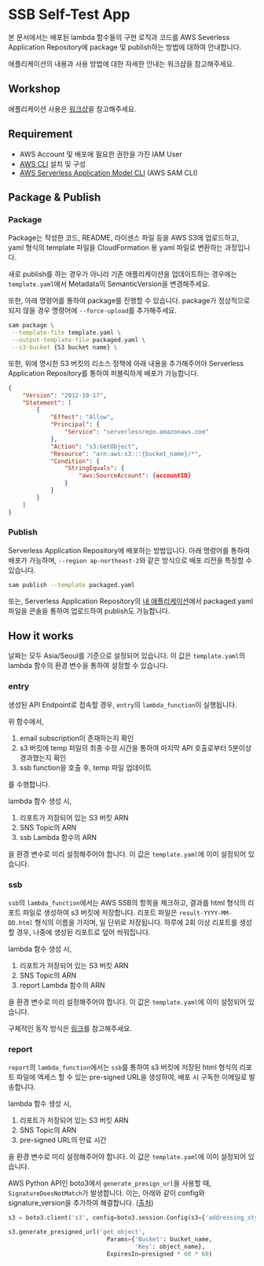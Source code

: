 # SSB Self-Test App

본 문서에서는 배포된 lambda 함수들의 구현 로직과 코드를 AWS Severless Application Repository에 package 및 publish하는 방법에 대하여 안내합니다.

애플리케이션의 내용과 사용 방법에 대한 자세한 안내는 워크샵을 참고해주세요. 

## Workshop

애플리케이션 사용은 [워크샵](https://catalog.us-east-1.prod.workshops.aws/workshops/43af4c8d-a61e-4b61-ad43-36f1a64804df/ko-KR)을 참고해주세요.

## Requirement

- AWS Account 및 배포에 필요한 권한을 가진 IAM User
- [AWS CLI](https://docs.aws.amazon.com/cli/latest/userguide/getting-started-install.html) 설치 및 구성
- [AWS Serverless Application Model CLI](https://docs.aws.amazon.com/serverless-application-model/latest/developerguide/serverless-sam-cli-install.html) (AWS SAM CLI)

## Package & Publish

### Package

Package는 작성한 코드, README, 라이센스 파일 등을 AWS S3에 업로드하고, yaml 형식의 template 파일을 CloudFormation 용 yaml 파일로 변환하는 과정입니다.

새로 publish를 하는 경우가 아니라 기존 애플리케이션을 업데이트하는 경우에는 `template.yaml`에서 Metadata의 SemanticVersion을 변경해주세요.

또한, 아래 명령어를 통하여 package를 진행할 수 있습니다. package가 정상적으로 되지 않을 경우 명령어에 `--force-upload`를 추가해주세요.

```bash
sam package \
 --template-file template.yaml \
 --output-template-file packaged.yaml \
 --s3-bucket {S3 bucket name} \
```

또한, 위에 명시한 S3 버킷의 리소스 정책에 아래 내용을 추가해주어야 Serverless Application Repository를 통하여 퍼블릭하게 배포가 가능합니다.

```json
{
    "Version": "2012-10-17",
    "Statement": [
        {
            "Effect": "Allow",
            "Principal": {
                "Service": "serverlessrepo.amazonaws.com"
            },
            "Action": "s3:GetObject",
            "Resource": "arn:aws:s3:::{bucket_name}/*",
            "Condition": {
                "StringEquals": {
                    "aws:SourceAccount": {accountID}
                }
            }
        }
    ]
}
```

### Publish

Serverless Application Repository에 배포하는 방법입니다. 아래 명령어를 통하여 배포가 가능하며, `--region ap-northeast-2`와 같은 방식으로 배포 리전을 특정할 수 있습니다.

```bash
sam publish --template packaged.yaml
```

또는, Serverless Application Repository의 [내 애플리케이션](https://ap-northeast-2.console.aws.amazon.com/serverlessrepo/home?region=ap-northeast-2#/published-applications)에서 packaged.yaml 파일을 콘솔을 통하여 업로드하여 publish도 가능합니다.

## How it works

날짜는 모두 Asia/Seoul를 기준으로 설정되어 있습니다.
이 값은 `template.yaml`의 lambda 함수의 환경 변수을 통하여 설정할 수 있습니다. 

### entry

생성된 API Endpoint로 접속할 경우, `entry`의 `lambda_function`이 실행됩니다.

위 함수에서, 
1. email subscription이 존재하는지 확인
2. s3 버킷에 temp 파일의 최종 수정 시간을 통하여 마지막 API 호출로부터 5분이상 경과했는지 확인
3. ssb function을 호출 후, temp 파일 업데이트

를 수행합니다.

lambda 함수 생성 시, 
1. 리포트가 저장되어 있는 S3 버킷 ARN
2. SNS Topic의 ARN
3. ssb Lambda 함수의 ARN

을 환경 변수로 미리 설정해주어야 합니다. 이 값은 `template.yaml`에 이미 설정되어 있습니다.


### ssb

`ssb`의 `lambda_function`에서는 AWS SSB의 항목을 체크하고, 결과를 html 형식의 리포트 파일로 생성하여 s3 버킷에 저장합니다. 리포트 파일은 `result-YYYY-MM-DD.html` 형식의 이름을 가지며, 일 단위로 저장됩니다. 하루에 2회 이상 리포트를 생성할 경우, 나중에 생성된 리포트로 덮어 씌워집니다.

lambda 함수 생성 시, 
1. 리포트가 저장되어 있는 S3 버킷 ARN
2. SNS Topic의 ARN
3. report Lambda 함수의 ARN

을 환경 변수로 미리 설정해주어야 합니다. 이 값은 `template.yaml`에 이미 설정되어 있습니다.

구체적인 동작 방식은 [링크](/ssb)를 참고해주세요.

### report

`report`의 `lambda_function`에서는 `ssb`를 통하여 s3 버킷에 저장된 html 형식의 리포트 파일에 엑세스 할 수 있는 pre-signed URL을 생성하여, 배포 시 구독한 이메일로 발송합니다.

lambda 함수 생성 시, 
1. 리포트가 저장되어 있는 S3 버킷 ARN
2. SNS Topic의 ARN
3. pre-signed URL의 만료 시간

을 환경 변수로 미리 설정해주어야 합니다. 이 값은 `template.yaml`에 이미 설정되어 있습니다.

AWS Python API인 boto3에서 `generate_presign_url`을 사용할 때, `SignatureDoesNotMatch`가 발생합니다. 이는, 아래와 같이 config와 signature_version을 추가하여 해결합니다. ([출처](https://github.com/boto/boto3/issues/2989))

```python
s3 = boto3.client('s3', config=boto3.session.Config(s3={'addressing_style': 'path'}, signature_version='s3v4'))

s3.generate_presigned_url('get_object',
                            Params={'Bucket': bucket_name,
                                    'Key': object_name},
                            ExpiresIn=presigned * 60 * 60)
```